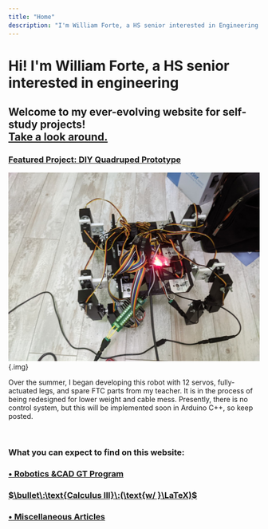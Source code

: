 ```yaml
---
title: "Home"
description: "I'm William Forte, a HS senior interested in Engineering."
---
```


# Hi! I'm William Forte, a HS senior interested in engineering

## Welcome to my ever-evolving website for self-study projects! <div class="link">[Take a look around.](/articles)</div>

### <span class="link centerelement">[Featured Project: DIY Quadruped Prototype](/robotics/quadruped)

![Quadruped Beta Prototype](media/quadruped_v1.png){.img}

<span class="centerelement">Over the summer, I began developing this robot with 12 servos, fully-actuated legs, and spare FTC parts from my teacher. It is in the process of being redesigned for lower weight and cable mess. Presently, there is no control system, but this will be implemented soon in Arduino C++, so keep posted.</span>

<br>

### What you can expect to find on this website:

### [$\bullet\:\text{Robotics \& CAD GT Program}$](/robotics)

### [$\bullet\:\text{Calculus III}\:(\text{w/ }\LaTeX)$](/calculus)

### [$\bullet\:\text{Miscellaneous Articles}$](/articles)
